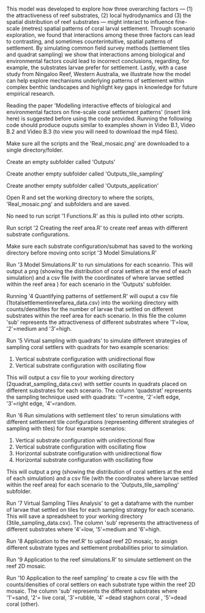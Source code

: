 This model was developed to explore how three overarching factors — (1) the attractiveness of reef substrates, (2) local hydrodynamics and (3) the spatial distribution of reef substrates — might interact to influence fine-scale (metres) spatial patterns of coral larval settlement. Through scenario exploration, we found that interactions among these three factors can lead to contrasting, and sometimes counterintuitive, spatial patterns of settlement. By simulating common field survey methods (settlement tiles and quadrat sampling) we show that interactions among biological and environmental factors could lead to incorrect conclusions, regarding, for example, the substrates larvae prefer for settlement. Lastly, with a case study from Ningaloo Reef, Western Australia, we illustrate how the model can help explore mechanisms underlying patterns of settlement within complex benthic landscapes and highlight key gaps in knowledge for future empirical research.

Reading the paper 'Modelling interactive effects of biological and environmental factors on fine-scale coral settlement patterns' (insert link here) is suggested before using the code provided. Running the following code should produce ouputs similar to examples shown in Video B.1, Video B.2 and Video B.3 (to view you will need to download the mp4 files).

Make sure all the scripts and the 'Real_mosaic.png' are downloaded to a single directory/folder.

Create an empty subfolder called 'Outputs'

Create another empty subfolder called 'Outputs_tile_sampling'

Create another empty subfolder called 'Outputs_application'

Open R and set the working directory to where the scripts, 'Real_mosaic.png' and subfolders and are saved.

No need to run script '1 Functions.R' as this is pulled into other scripts.

Run script '2 Creating the reef area.R' to create reef areas with different substrate configurations.

Make sure each substrate configuration/submat has saved to the working directory before moving onto script '3 Model Simulations.R'

Run '3 Model Simulations.R' to run simulations for each sceanrio. This will output a png (showing the distribution of coral settlers at the end of each simulation)
and a csv file (with the coordinates of where larvae settled within the reef area ) for each scenario in the 'Outputs' subfolder.

Running '4 Quantifying patterns of settlement.R' will ouput a csv file (1totalsettlementinreefarea_data.csv) into the working directory with counts/densitites for the number of larvae that settled on different substrates
within the reef area for each scenario. In this file the column 'sub' represents the attractiveness of different substrates where '1'=low, '2'=medium and '3'=high.

Run '5 Virtual sampling with quadrats' to simulate different strategies of sampling coral settlers with quadrats for two example scenarios:
1) Vertical substrate configuration with unidirectional flow
2) Vertical substrate configuration with oscillating flow

This will output a csv file to your working directory (2quadrat_sampling_data.csv) with settler counts in quadrats placed on different substrates for each scenario.
The column 'quadstrat' represents the sampling technique used with quadrats:
'1'=centre, '2'=left edge, '3'=right edge, '4'=random.

Run '6 Run simulations with settlement tiles' to rerun simulations with different settlement tile configurations (representing different strategies of sampling with tiles) for four example scenarios:
1) Vertical substrate configuration with unidirectional flow
2) Vertical substrate configuration with oscillating flow
3) Horizontal substrate configuration with unidirectional flow
4) Horizontal substrate configuration with oscillating flow
   
This will output a png (showing the distribution of coral settlers at the end of each simulation) and a csv file (with the coordinates where larvae settled within the reef area) for each scenario to the 'Outputs_tile_sampling' subfolder.

Run '7 Virtual Sampling Tiles Analysis' to get a dataframe with the number of larvae that settled on tiles for each sampling strategy for each scenario.
This will save a spreadsheet to your working directory (3tile_sampling_data.csv).
The column 'sub' represents the attractiveness of different substrates where
'4'=low, '5'=medium and '6'=high.

Run '8 Application to the reef.R' to upload reef 2D mosaic, to assign different substrate types and settlement probabilities prior to simulation.

Run '9 Application to the reef simulations.R' to simulate settlement on the reef 2D mosaic.

Run '10 Application to the reef sampling' to create a csv file with the counts/densities of coral settlers on each substrate type within the reef 2D mosaic. The column 'sub' represents the different substrates where
'1'=sand, '2'= live coral, '3'=rubble, '4' =dead staghorn coral , '5'=dead coral (other).
